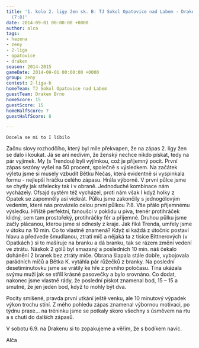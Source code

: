 ```yaml
---
title: '1. kolo 2. ligy žen sk. B: TJ Sokol Opatovice nad Labem - Draken Brno 15:15
  (7:8)'
date: 2014-09-01 00:00:00 +0000
author: alca
tags:
- hazena
- zeny
- 2-liga
- opatovice
- draken
season: 2014-2015
gameDate: 2014-09-01 00:00:00 +0000
group: zeny
contest: 2-liga-b
homeTeam: TJ Sokol Opatovice nad Labem
guestTeam: Draken Brno
homeScore: 15
guestScore: 15
homeHalfScore: 7
guestHalfScore: 8

---
```

```
Docela se mi to I líbilo 
```

Začnu slovy rozhodčího, který byl mile překvapen, že na zápas 2. ligy žen se dalo i koukat. Já se ani nedivím, že ženský nechce nikdo pískat, tedy na pár vyjímek. My (s Trendou) byli vyjímkou, což je příjemný pocit. První zápas sezóny vyšel na 50 procent, společně s výsledkem. Na začátek výletu jsme si musely vzbudit Bětku Nečas, která evidentně si vyspinkala formu - nejlepší hráčku celého zápasu. Hrála výborně. V první půlce jsme se chytly jak střelecky tak i v obraně. Jednoduché kombinace nám vycházely. Ofsajd systém též vycházel, proti nám však I když holky z Opatek se zapomněly asi víckrát. Půlku jsme zakončily s jednogólovým vedením, které nás provázelo celou první půlkou 7:8. Vše přálo přijemnému výsledku. Hřiště perfektní, fanoušci v poklidu u piva, trenér protihráček klidný, sem tam prostořeký, protihráčky fér a příjemné. Druhou půlku jsme začly plácanou, kterou jsme si odnesly z kraje. Jak říká Trenda, umřely jsme v útoku na 10 min. Co to vlastně znamená? Když si každá z útočnic postaví hlavu a předvede šmudlanou, ztratí míč a nějaká ta z tisíce Bittnerových (v Opatkách ) si to mašíruje na branku a dá branku, tak se rázem změní vedení ve ztrátu. Náskok 2 gólů byl smazaný a posledních 10 min. náš čekalo dohánění 2 branek bez ztráty míče. Obrana šlapala stále dobře, vybojovala parádních míčů a Bětka K. vytáhla pár růžečků z branky. Na poslední desetiminutovku jsme se vrátily ke hře z prvního poločasu. Tina ukázala svýmu muži jak se střílí krásné pasovečky a bylo srovnáno. Co dodat, nakonec jsme vlastně rády, že poslední pískot znamenal bod, 15 – 15 a smutné, že jen jeden bod, když to mohly být dva.

Pocity smíšené, pravda první utkání ještě venku, ale 10 minutový výpadek výkon trochu stíní. Z mého pohledu zápas znamenal výbornou motivaci, po týdnu praxe... na tréninku jsme se potkaly skoro všechny s úsměvem na rtu a s chutí do dalších zápasů.

V sobotu 6.9. na Drakenu si to zopakujeme a věřím, že s bodíkem navíc.

Alča
